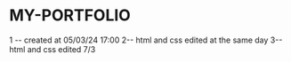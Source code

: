 # MY-PORTFOLIO
1 -- created at 05/03/24 17:00 
2-- html and css edited at the same day
3-- html and css edited  7/3
